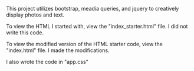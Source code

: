 This project utilizes bootstrap, meadia queries, and jquery to creatively display photos and text.

To view the HTML I started with, view the "index_starter.html" file. I did not write this code.

To view the modified version of the HTML starter code, view the "index.html" file. I made the modifications.

I also wrote the code in "app.css"